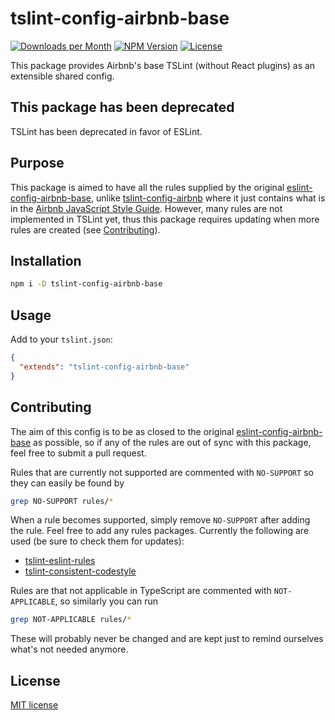 # tslint-config-airbnb-base

[![Downloads per Month](https://img.shields.io/npm/dm/tslint-config-airbnb-base.svg)](https://www.npmjs.com/package/tslint-config-airbnb-base)
[![NPM Version](https://img.shields.io/npm/v/tslint-config-airbnb-base.svg)](https://www.npmjs.com/package/tslint-config-airbnb-base)
[![License](https://img.shields.io/npm/l/tslint-config-airbnb-base.svg)](LICENSE)

This package provides Airbnb's base TSLint (without React plugins) as an
extensible shared config.

## This package has been deprecated

TSLint has been deprecated in favor of ESLint.

## Purpose

This package is aimed to have all the rules supplied by the original
[eslint-config-airbnb-base](https://github.com/airbnb/javascript/tree/master/packages/eslint-config-airbnb-base),
unlike [tslint-config-airbnb](https://github.com/progre/tslint-config-airbnb)
where it just contains what is in the [Airbnb JavaScript Style
Guide](https://github.com/airbnb/javascript). However, many rules are not
implemented in TSLint yet, thus this package requires updating when more rules
are created (see [Contributing](#contributing)).

## Installation

```sh
npm i -D tslint-config-airbnb-base
```

## Usage

Add to your `tslint.json`:

```json
{
  "extends": "tslint-config-airbnb-base"
}
```

## Contributing

The aim of this config is to be as closed to the original
[eslint-config-airbnb-base](https://github.com/airbnb/javascript/tree/master/packages/eslint-config-airbnb-base)
as possible, so if any of the rules are out of sync with this package, feel free
to submit a pull request.

Rules that are currently not supported are commented with `NO-SUPPORT` so they
can easily be found by

```sh
grep NO-SUPPORT rules/*
```

When a rule becomes supported, simply remove `NO-SUPPORT` after adding the rule.
Feel free to add any rules packages. Currently the following are used (be sure
to check them for updates):

- [tslint-eslint-rules](https://www.npmjs.com/package/tslint-eslint-rules)
- [tslint-consistent-codestyle](https://www.npmjs.com/package/tslint-consistent-codestyle)

Rules are that not applicable in TypeScript are commented with `NOT-APPLICABLE`,
so similarly you can run

```sh
grep NOT-APPLICABLE rules/*
```

These will probably never be changed and are kept just to remind ourselves
what's not needed anymore.

## License

[MIT license](http://opensource.org/licenses/MIT.php)
